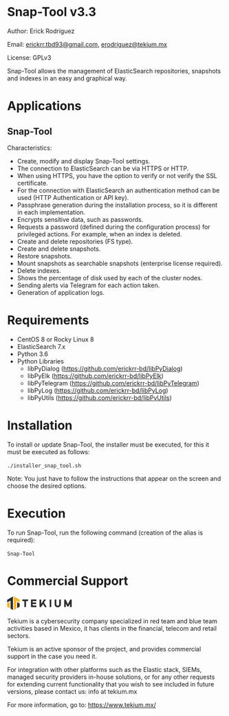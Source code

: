 # Snap-Tool v3.3

Author: Erick Rodríguez 

Email: erickrr.tbd93@gmail.com, erodriguez@tekium.mx

License: GPLv3

Snap-Tool allows the management of ElasticSearch repositories, snapshots and indexes in an easy and graphical way.

# Applications
## Snap-Tool

Characteristics:
- Create, modify and display Snap-Tool settings.
- The connection to ElasticSearch can be via HTTPS or HTTP.
- When using HTTPS, you have the option to verify or not verify the SSL certificate.
- For the connection with ElasticSearch an authentication method can be used (HTTP Authentication or API key).
- Passphrase generation during the installation process, so it is different in each implementation.
- Encrypts sensitive data, such as passwords.
- Requests a password (defined during the configuration process) for privileged actions. For example, when an index is deleted.
- Create and delete repositories (FS type).
- Create and delete snapshots.
- Restore snapshots.
- Mount snapshots as searchable snapshots (enterprise license required).
- Delete indexes.
- Shows the percentage of disk used by each of the cluster nodes.
- Sending alerts via Telegram for each action taken.
- Generation of application logs.

# Requirements
- CentOS 8 or Rocky Linux 8
- ElasticSearch 7.x 
- Python 3.6
- Python Libraries
  - libPyDialog (https://github.com/erickrr-bd/libPyDialog)
  - libPyElk (https://github.com/erickrr-bd/libPyElk)
  - libPyTelegram (https://github.com/erickrr-bd/libPyTelegram)
  - libPyLog (https://github.com/erickrr-bd/libPyLog)
  - libPyUtils (https://github.com/erickrr-bd/libPyUtils)

# Installation
To install or update Snap-Tool, the installer must be executed, for this it must be executed as follows:

`./installer_snap_tool.sh`

Note: You just have to follow the instructions that appear on the screen and choose the desired options.

# Execution
To run Snap-Tool, run the following command (creation of the alias is required):

`Snap-Tool`

# Commercial Support
![Tekium](https://github.com/unmanarc/uAuditAnalyzer2/blob/master/art/tekium_slogo.jpeg)

Tekium is a cybersecurity company specialized in red team and blue team activities based in Mexico, it has clients in the financial, telecom and retail sectors.

Tekium is an active sponsor of the project, and provides commercial support in the case you need it.

For integration with other platforms such as the Elastic stack, SIEMs, managed security providers in-house solutions, or for any other requests for extending current functionality that you wish to see included in future versions, please contact us: info at tekium.mx

For more information, go to: https://www.tekium.mx/
